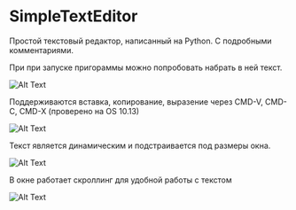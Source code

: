 # SimpleTextEditor
Простой текстовый редактор, написанный на Python. С подробными комментариями.

При при запуске пригораммы можно попробовать набрать в ней текст.

![Alt Text](https://media.giphy.com/media/1o1i8G732rQEYmIbmj/giphy.gif)

Поддерживаются вставка, копирование, выразение через CMD-V, CMD-C, CMD-X (проверено на OS 10.13)

![Alt Text](https://media.giphy.com/media/NRweoJx9Cchmooau6x/giphy.gif)

Текст является динамическим и подстраивается под размеры окна.

![Alt Text](https://media.giphy.com/media/U6U4Ins7v6FuTuZbp1/giphy.gif)

В окне работает скроллинг для удобной работы с текстом

![Alt Text](https://media.giphy.com/media/8myYzFaxz6TdropFAz/giphy.gif)
